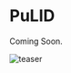 # PuLID

Coming Soon.

![teaser](https://github.com/ToTheBeginning/PuLID/assets/11482921/2531a797-9005-40c6-a03b-ea5933722460)